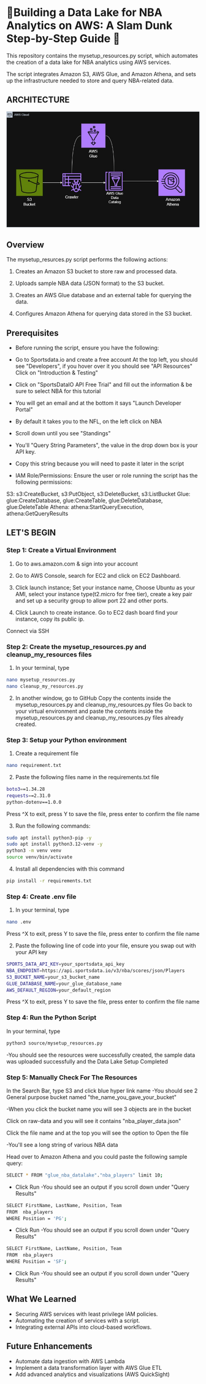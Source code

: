 # 🏀Building a Data Lake for NBA Analytics on AWS: A Slam Dunk Step-by-Step Guide 🏀

This repository contains the mysetup_resources.py script, which automates the creation of a data lake for NBA analytics using AWS services.

The script integrates Amazon S3, AWS Glue, and Amazon Athena, and sets up the infrastructure needed to store and query NBA-related data.

## ARCHITECTURE
![](./image/NBA%20DataLake%20on%20AWS-2.jpg)

## Overview

The mysetup_resurces.py script performs the following actions:

1. Creates an Amazon S3 bucket to store raw and processed data.

2. Uploads sample NBA data (JSON format) to the S3 bucket.
3. Creates an AWS Glue database and an external table for querying the data.
4. Configures Amazon Athena for querying data stored in the S3 bucket.

## Prerequisites

* Before running the script, ensure you have the following:

* Go to Sportsdata.io and create a free account At the top left, you should see "Developers", if you hover over it you should see "API Resources" Click on "Introduction & Testing"

* Click on "SportsDataIO API Free Trial" and fill out the information & be sure to select NBA for this tutorial

* You will get an email and at the bottom it says "Launch Developer Portal"

* By default it takes you to the NFL, on the left click on NBA

* Scroll down until you see "Standings"

* You'll "Query String Parameters", the value in the drop down box is your API key.

* Copy this string because you will need to paste it later in the script

* IAM Role/Permissions: Ensure the user or role running the script has the following permissions:

S3: s3:CreateBucket, s3:PutObject, s3:DeleteBucket, s3:ListBucket Glue: glue:CreateDatabase, glue:CreateTable, glue:DeleteDatabase, glue:DeleteTable Athena: athena:StartQueryExecution, athena:GetQueryResults

## LET'S BEGIN

### Step 1: Create a Virtual Environment

1. Go to aws.amazon.com & sign into your account

2. Go to AWS Console, search for EC2 and click on EC2 Dashboard.

3. Click launch instance; Set your instance name, Choose Ubuntu as your AMI,
select your instance type(t2.micro for free tier), create a key pair and set up a security group to allow port 22 and other ports.

4. Click Launch to create instance. Go to EC2 dash board find your instance, copy its public ip.

Connect via SSH

### Step 2: Create the mysetup_resources.py and cleanup_my_resources files

1. In your terminal, type

```bash
nano mysetup_resources.py
nano cleanup_my_resources.py
```

2. In another window, go to GitHub
Copy the contents inside the mysetup_resources.py and cleanup_my_resources.py files
Go back to your virtual environment and paste the contents inside the mysetup_resources.py and cleanup_my_resources.py files already created.

### Step 3: Setup your Python environment

1. Create a requirement file

```bash
nano requirement.txt
```

2. Paste the following files name in the requirements.txt file

```bash
boto3==1.34.28
requests==2.31.0
python-dotenv==1.0.0
```

Press ^X to exit, press Y to save the file, press enter to confirm the file name

3. Run the following commands:

```bash
sudo apt install python3-pip -y
sudo apt install python3.12-venv -y
python3 -m venv venv
source venv/bin/activate
```

4. Install all dependencies with this command

```bash
pip install -r requirements.txt
```

### Step 4: Create .env file

1. In your terminal, type

```bash
nano .env
```

Press ^X to exit, press Y to save the file, press enter to confirm the file name

2. Paste the following line of code into your file, ensure you swap out with your API key

```bash
SPORTS_DATA_API_KEY=your_sportsdata_api_key
NBA_ENDPOINT=https://api.sportsdata.io/v3/nba/scores/json/Players
S3_BUCKET_NAME=your_s3_bucket_name
GLUE_DATABASE_NAME=your_glue_database_name
AWS_DEFAULT_REGION=your_default_region
```

Press ^X to exit, press Y to save the file, press enter to confirm the file name

### Step 4: Run the Python Script

In your terminal, type

```bash
python3 source/mysetup_resources.py
```

-You should see the resources were successfully created, the sample data was uploaded successfully and the Data Lake Setup Completed

### Step 5: Manually Check For The Resources

In the Search Bar, type S3 and click blue hyper link name
-You should see 2 General purpose bucket named "the_name_you_gave_your_bucket"

-When you click the bucket name you will see 3 objects are in the bucket

Click on raw-data and you will see it contains "nba_player_data.json"

Click the file name and at the top you will see the option to Open the file

-You'll see a long string of various NBA data

Head over to Amazon Athena and you could paste the following sample query:

```bash
SELECT * FROM "glue_nba_datalake"."nba_players" limit 10;
```

  * Click Run -You should see an output if you scroll down under "Query Results"

```bash
SELECT FirstName, LastName, Position, Team
FROM  nba_players
WHERE Position = 'PG';
```

  * Click Run -You should see an output if you scroll down under "Query Results"

```bash
SELECT FirstName, LastName, Position, Team
FROM  nba_players
WHERE Position = 'SF';
```

  * Click Run -You should see an output if you scroll down under "Query Results"

## What We Learned

* Securing AWS services with least privilege IAM policies.
* Automating the creation of services with a script.
* Integrating external APIs into cloud-based workflows.

## Future Enhancements

* Automate data ingestion with AWS Lambda
* Implement a data transformation layer with AWS Glue ETL
* Add advanced analytics and visualizations (AWS QuickSight)
